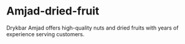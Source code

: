 # Amjad-dried-fruit
Drykbar Amjad offers high-quality nuts and dried fruits with years of experience serving customers.
